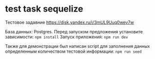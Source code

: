 # test task sequelize

Тестовое задавние
https://disk.yandex.ru/i/3mUL9Uuq0wev7w

База данных: Postgres.
Перед запуском предложения установите зависимости:
`npm install`
Запуск приложения:
`npm run dev`

Также для демонстрации был написан script для заполнения данных определенным количеством тестовой информации:
`npm run seed`

